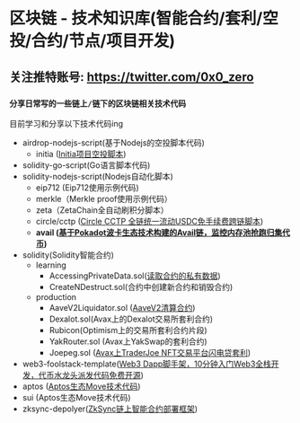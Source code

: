 # 区块链 - 技术知识库(智能合约/套利/空投/合约/节点/项目开发)
## 关注推特账号: https://twitter.com/0x0_zero

### `分享日常写的一些链上/链下的区块链相关技术代码`

目前学习和分享以下技术代码ing
- airdrop-nodejs-script(基于Nodejs的空投脚本代码)
    - initia ([Initia项目空投脚本](https://x.com/0x0_zero/status/1793221310509973666))
- solidity-go-script(Go语言脚本代码)
- solidity-nodejs-script(Nodejs自动化脚本)
    - eip712 (Eip712使用示例代码)
    - merkle（Merkle proof使用示例代码）
    - zeta（ZetaChain全自动刷积分脚本）
    - circle/cctp ([Circle CCTP 全链统一流动USDC免手续费跨链脚本](https://x.com/0x0_zero/status/1686695914281570304))
    - **avail ([基于Pokadot波卡生态技术构建的Avail链，监控内存池抢跑归集代币](https://x.com/0x0_zero/status/1815965584179462586))**
- solidity(Solidity智能合约)
    - learning
        - AccessingPrivateData.sol([读取合约的私有数据](https://x.com/0x0_zero/status/1569247136990232577))
        - CreateNDestruct.sol(合约中创建新合约和销毁合约)
    - production
        - AaveV2Liquidator.sol ([AaveV2清算合约](https://x.com/0x0_zero/status/1650785721643589633))
        - Dexalot.sol(Avax上的Dexalot交易所套利合约)
        - Rubicon(Optimism上的交易所套利合约片段)
        - YakRouter.sol (Avax上YakSwap的套利合约)
        - Joepeg.sol ([Avax上TraderJoe NFT交易平台闪电贷套利](https://x.com/0x0_zero/status/1650785721643589633))
- web3-foolstack-template([Web3 Dapp脚手架，10分钟入门Web3全栈开发，代币水龙头派发代码免费开源](https://x.com/0x0_zero/status/1810677159717183531))
- aptos ([Aptos生态Move技术代码](https://x.com/0x0_zero/status/1587006132882911232))
- sui (Aptos生态Move技术代码)
- zksync-depolyer([ZkSync链上智能合约部署框架](https://x.com/0x0_zero/status/1660558815266471936))




